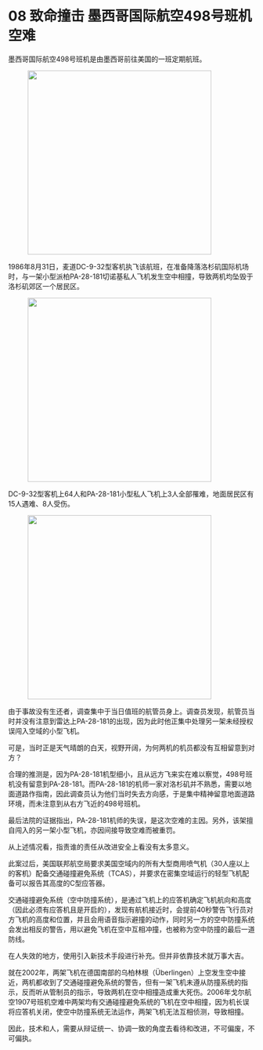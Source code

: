 # 08 致命撞击 墨西哥国际航空498号班机空难

墨西哥国际航空498号班机是由墨西哥前往美国的一班定期航班。&#x20;

<figure><img src="https://github.com/user-attachments/assets/35c0d254-e0c6-4623-8421-95b16559dc78" alt="" width="375"><figcaption></figcaption></figure>

1986年8月31日，麦道DC-9-32型客机执飞该航班，在准备降落洛杉矶国际机场时，与一架小型派柏PA-28-181切诺基私人飞机发生空中相撞，导致两机均坠毁于洛杉矶郊区一个居民区。&#x20;

<figure><img src="https://github.com/user-attachments/assets/14ef2d18-2a53-4625-869c-584cbde92d1d" alt="" width="375"><figcaption></figcaption></figure>

DC-9-32型客机上64人和PA-28-181小型私人飞机上3人全部罹难，地面居民区有15人遇难、8人受伤。&#x20;

<figure><img src="https://github.com/user-attachments/assets/ef863024-b223-408e-b09c-1355cf4efa6d" alt="" width="375"><figcaption></figcaption></figure>

由于事故没有生还者，调查集中于当日值班的航管员身上。调查员发现，航管员当时并没有注意到雷达上PA-28-181的出现，因为此时他正集中处理另一架未经授权误闯入空域的小型飞机。

可是，当时正是天气晴朗的白天，视野开阔，为何两机的机员都没有互相留意到对方？

合理的推测是，因为PA-28-181机型细小，且从远方飞来实在难以察觉，498号班机没有留意到PA-28-181。而PA-28-181的机师一家对洛杉矶并不熟悉，需要以地面道路作指南，因此调查员认为他们当时失去方向感，于是集中精神留意地面道路环境，而未注意到从右方飞近的498号班机。

最后法院的证据指出，PA-28-181机师的失误，是这次空难的主因。另外，该架擅自闯入的另一架小型飞机，亦因间接导致空难而被重罚。

从上述情况看，指责谁的责任从改进安全上看没有太多意义。

此案过后，美国联邦航空局要求美国空域内的所有大型商用喷气机（30人座以上的客机）配备交通碰撞避免系统（TCAS），并要求在密集空域运行的轻型飞机配备可以报告其高度的C型应答器。

交通碰撞避免系统（空中防撞系统），是通过飞机上的应答机确定飞机航向和高度（因此必须有应答机且是开启的），发现有航机接近时，会提前40秒警告飞行员对方飞机的高度和位置，并且会用语音指示避撞的动作，同时另一方的空中防撞系统会发出相反的警告，用以避免飞机在空中互相冲撞，也被称为空中防撞的最后一道防线。

在人失效的地方，使用引入新技术手段进行补充。但并非依靠技术就万事大吉。

就在2002年，两架飞机在德国南部的乌柏林根（Überlingen）上空发生空中接近，两机都收到了交通碰撞避免系统的警告，但有一架飞机未遵从防撞系统的指示，反而听从管制员的指示，导致两机在空中相撞造成重大死伤。2006年戈尔航空1907号班机空难中两架均有交通碰撞避免系统的飞机在空中相撞，因为机长误将应答机关闭，使空中防撞系统无法运作，两架飞机无法互相侦测，导致相撞。

因此，技术和人，需要从辩证统一、协调一致的角度去看待和改进，不可偏废，不可偏执。
